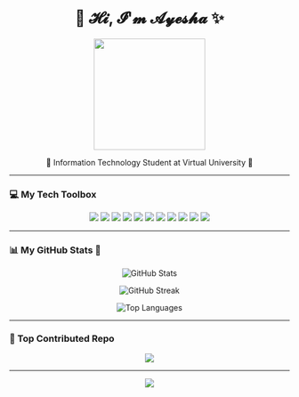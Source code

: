 <h1 align="center">🌸 𝓗𝓲, 𝓘'𝓶 𝓐𝔂𝓮𝓼𝓱𝓪 ✨</h1>

<p align="center">
  <img src="https://media.giphy.com/media/MDJ9IbxxvDUQM/giphy.gif" width="200" />
</p>

<p align="center">🎀 Information Technology Student at Virtual University 🎀</p>

---

### 💻 My Tech Toolbox

<p align="center">
  <img src="https://img.shields.io/badge/html5-fd7fa5?style=for-the-badge&logo=html5&logoColor=white" />
  <img src="https://img.shields.io/badge/css3-ffb6c1?style=for-the-badge&logo=css3&logoColor=white" />
  <img src="https://img.shields.io/badge/python-fec8d8?style=for-the-badge&logo=python&logoColor=ffdd54" />
  <img src="https://img.shields.io/badge/anaconda-fda4ba?style=for-the-badge&logo=anaconda&logoColor=white" />
  <img src="https://img.shields.io/badge/mysql-ffa6c9?style=for-the-badge&logo=mysql&logoColor=white" />
  <img src="https://img.shields.io/badge/Canva-feb2d0?style=for-the-badge&logo=Canva&logoColor=white" />
  <img src="https://img.shields.io/badge/Matplotlib-ffc0cb?style=for-the-badge&logo=Matplotlib&logoColor=black" />
  <img src="https://img.shields.io/badge/numpy-f9a1bc?style=for-the-badge&logo=numpy&logoColor=white" />
  <img src="https://img.shields.io/badge/pandas-e9a1a1?style=for-the-badge&logo=pandas&logoColor=white" />
  <img src="https://img.shields.io/badge/scikit--learn-fcc0cb?style=for-the-badge&logo=scikit-learn&logoColor=white" />
  <img src="https://img.shields.io/badge/tensorflow-fab1d0?style=for-the-badge&logo=TensorFlow&logoColor=white" />
</p>

---

### 📊 My GitHub Stats 🌸

<p align="center">
  <img src="https://github-readme-stats.vercel.app/api?username=ayeshah666&theme=rose_pine&hide_border=true&show_icons=true" alt="GitHub Stats" />
</p>

<p align="center">
  <img src="https://streak-stats.demolab.com/?user=ayeshah666&theme=rose_pine&hide_border=false" alt="GitHub Streak" />
</p>

<p align="center">
  <img src="https://github-readme-stats.vercel.app/api/top-langs/?username=ayeshah666&theme=rose_pine&layout=compact&hide_border=false" alt="Top Languages" />
</p>

---

### 🌟 Top Contributed Repo

<p align="center">
  <img src="https://github-contributor-stats.vercel.app/api?username=ayeshah666&limit=5&theme=pink&combine_all_yearly_contributions=true" />
</p>

---

<p align="center">
  <img src="https://capsule-render.vercel.app/api?type=waving&height=200&text=Thanks%20for%20visiting!%20🌸&fontAlign=50&fontColor=ffffff&color=ffa6c9&fontSize=30&animation=fadeIn" />
</p>

<!-- Designed with 💗 by Ayesha | Inspired by sakura season 🌸 -->

